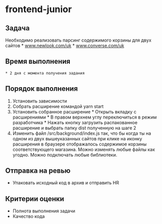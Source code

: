 # frontend-junior
## Задача
  Необходимо реализовать парсинг содержимого корзины для двух сайтов
    * www.newlook.com/uk
    * www.converse.com/uk

## Время выполнения
    * 2 дня с момента получения задания

## Порядок выполнения
  1. Установить зависимости
  2. Собрать расширение командой yarn start
  3. Установить собранное расширение 
    * Открыть вкладку с расширениями
    * В правом верхнем углу переключиться в режим разработчика
    * Нажать кнопку загрузить распакованное расширение и выбрать папку dist полученную на шаге 2
  4. Изменить файл /src/background/index.js так, что бы когда ты на одном из двух вышеуказанных сайтов
    при клике на иконку расширения в браузере отображалось содержимое корзины соответствующего магазина.
    Можно изменять любые файлы как угодно. Можно подключать любые библиотеки.

## Отправка на ревью
  * Упаковать исходный код в архив и отправить HR

## Критерии оценки
  * Полнота выполнения задачи
  * Качество кода
